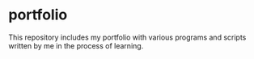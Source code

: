 # portfolio
This repository includes my portfolio with various programs and scripts written by me in the process of learning.
